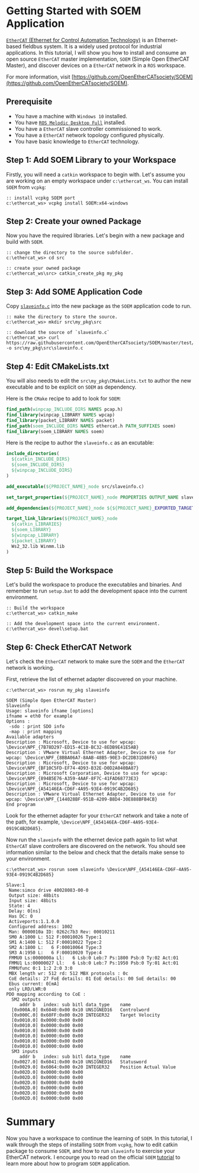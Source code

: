 Getting Started with SOEM Application
==============================================

[`EtherCAT` (Ethernet for Control Automation Technology)](https://www.ethercat.org/) is an Ethernet-based fieldbus system.
It is a widely used protocol for industrial applications.
In this tutorial, I will show you how to install and consume an open source `EtherCAT` master implementation, `SOEM` (Simple Open EtherCAT Master), and discover devices on a `EtherCAT` network in a `ROS` workspace.

For more information, visit [https://github.com/OpenEtherCATsociety/SOEM](https://github.com/OpenEtherCATsociety/SOEM).

## Prerequisite

  * You have a machine with `Windows 10` installed.
  * You have [`ROS Melodic Desktop Full`](https://wiki.ros.org/Installation/Windows) installed.
  * You have a `EtherCAT` slave controller commissioned to work.
  * You have a `EtherCAT` network topology configured physically.
  * You have basic knowledge to `EtherCAT` technology.

## Step 1: Add SOEM Library to your Workspace

Firstly, you will need a `catkin` workspace to begin with.
Let's assume you are working on an empty workspace under `c:\ethercat_ws`.
You can install `SOEM` from `vcpkg`:

```no-highlight
:: install vcpkg SOEM port
c:\ethercat_ws> vcpkg install SOEM:x64-windows
```

## Step 2: Create your owned Package

Now you have the required libraries.
Let's begin with a new package and build with `SOEM`.

```no-highlight
:: change the directory to the source subfolder.
c:\ethercat_ws> cd src

:: create your owned package
c:\ethercat_ws\src> catkin_create_pkg my_pkg
```

## Step 3: Add SOME Application Code

Copy [`slaveinfo.c`](https://raw.githubusercontent.com/OpenEtherCATsociety/SOEM/master/test/linux/slaveinfo/slaveinfo.c) into the new package as the `SOEM` application code to run.

```no-highlight
:: make the directory to store the source.
c:\ethercat_ws> mkdir src\my_pkg\src

:: download the source of `slaveinfo.c`
c:\ethercat_ws> curl https://raw.githubusercontent.com/OpenEtherCATsociety/SOEM/master/test/linux/slaveinfo/slaveinfo.c -o src\my_pkg\src\slaveinfo.c
```

## Step 4: Edit CMakeLists.txt

You will also needs to edit the `src\my_pkg\CMakeLists.txt` to author the new executable and to be explicit on `SOEM` as dependency.

Here is the `CMake` recipe to add to look for `SOEM`:

```cmake
find_path(winpcap_INCLUDE_DIRS NAMES pcap.h)
find_library(winpcap_LIBRARY NAMES wpcap)
find_library(packet_LIBRARY NAMES packet)
find_path(soem_INCLUDE_DIRS NAMES ethercat.h PATH_SUFFIXES soem)
find_library(soem_LIBRARY NAMES soem)
```

Here is the recipe to author the `slaveinfo.c` as an excutable:

```cmake
include_directories(
  ${catkin_INCLUDE_DIRS}
  ${soem_INCLUDE_DIRS}
  ${winpcap_INCLUDE_DIRS}
)

add_executable(${PROJECT_NAME}_node src/slaveinfo.c)

set_target_properties(${PROJECT_NAME}_node PROPERTIES OUTPUT_NAME slaveinfo PREFIX "")

add_dependencies(${PROJECT_NAME}_node ${${PROJECT_NAME}_EXPORTED_TARGETS} ${catkin_EXPORTED_TARGETS})

target_link_libraries(${PROJECT_NAME}_node
  ${catkin_LIBRARIES}
  ${soem_LIBRARY}
  ${winpcap_LIBRARY}
  ${packet_LIBRARY}
  Ws2_32.lib Winmm.lib
)
```

## Step 5: Build the Workspace

Let's build the workspace to produce the executables and binaries.
And remember to run `setup.bat` to add the development space into the current environment.

```no-highlight
:: Build the workspace
c:\ethercat_ws> catkin_make

:: Add the development space into the current environment.
c:\ethercat_ws> devel\setup.bat
```

## Step 6: Check EtherCAT Network

Let's check the `EtherCAT` network to make sure the `SOEM` and the `EtherCAT` network is working.

First, retrieve the list of ethernet adapter discovered on your machine.

```no-highlight
c:\ethercat_ws> rosrun my_pkg slaveinfo

SOEM (Simple Open EtherCAT Master)
Slaveinfo
Usage: slaveinfo ifname [options]
ifname = eth0 for example
Options :
 -sdo : print SDO info
 -map : print mapping
Available adapters
Description : Microsoft, Device to use for wpcap: \Device\NPF_{7B78D297-ED15-4C1B-BC32-8EDB9E41E5AB}
Description : VMware Virtual Ethernet Adapter, Device to use for wpcap: \Device\NPF_{8BBA06A7-8AAB-48B5-90E3-DC2DB31D86F6}
Description : Microsoft, Device to use for wpcap: \Device\NPF_{BF10C5FD-EF74-4D93-B32E-D0D2A040BA87}
Description : Microsoft Corporation, Device to use for wpcap: \Device\NPF_{894B5E76-A359-4AAF-8F7C-41FAD68773E3}
Description : Microsoft, Device to use for wpcap: \Device\NPF_{A54146EA-CD6F-4A95-93E4-0919C4B2D685}
Description : VMware Virtual Ethernet Adapter, Device to use for wpcap: \Device\NPF_{144028BF-951B-4209-B8D4-30E888BFB4CB}
End program
```

Look for the ethernet adapter for your `EtherCAT` network and take a note of the path, for example, `\Device\NPF_{A54146EA-CD6F-4A95-93E4-0919C4B2D685}`.

Now run the `slaveinfo` with the ethernet device path again to list what `EtherCAT` slave controllers are discovered on the network.
You should see information similar to the below and check that the details make sense to your environment.

```no-highlight
c:\ethercat_ws> rosrun soem slaveinfo \Device\NPF_{A54146EA-CD6F-4A95-93E4-0919C4B2D685}

Slave:1
 Name:simco drive 40028083-00-0
 Output size: 48bits
 Input size: 48bits
 State: 4
 Delay: 0[ns]
 Has DC: 0
 Activeports:1.1.0.0
 Configured address: 1002
 Man: 0000010a ID: 0262c7b3 Rev: 00010211
 SM0 A:1000 L: 512 F:00010026 Type:1
 SM1 A:1400 L: 512 F:00010022 Type:2
 SM2 A:1800 L:   6 F:00010064 Type:3
 SM3 A:1950 L:   6 F:00010020 Type:4
 FMMU0 Ls:0000000a Ll:   6 Lsb:0 Leb:7 Ps:1800 Psb:0 Ty:02 Act:01
 FMMU1 Ls:00000027 Ll:   6 Lsb:0 Leb:7 Ps:1950 Psb:0 Ty:01 Act:01
 FMMUfunc 0:1 1:2 2:0 3:0
 MBX length wr: 512 rd: 512 MBX protocols : 0c
 CoE details: 27 FoE details: 01 EoE details: 00 SoE details: 00
 Ebus current: 0[mA]
 only LRD/LWR:0
PDO mapping according to CoE :
  SM2 outputs
     addr b   index: sub bitl data_type    name
  [0x000A.0] 0x6040:0x00 0x10 UNSIGNED16   Controlword
  [0x000C.0] 0x60FF:0x00 0x20 INTEGER32    Target Velocity
  [0x0010.0] 0x0000:0x00 0x00
  [0x0010.0] 0x0000:0x00 0x00
  [0x0010.0] 0x0000:0x00 0x00
  [0x0010.0] 0x0000:0x00 0x00
  [0x0010.0] 0x0000:0x00 0x00
  [0x0010.0] 0x0000:0x00 0x00
  SM3 inputs
     addr b   index: sub bitl data_type    name
  [0x0027.0] 0x6041:0x00 0x10 UNSIGNED16   Statusword
  [0x0029.0] 0x6064:0x00 0x20 INTEGER32    Position Actual Value
  [0x002D.0] 0x0000:0x00 0x00
  [0x002D.0] 0x0000:0x00 0x00
  [0x002D.0] 0x0000:0x00 0x00
  [0x002D.0] 0x0000:0x00 0x00
  [0x002D.0] 0x0000:0x00 0x00
  [0x002D.0] 0x0000:0x00 0x00
```

# Summary

Now you have a workspace to continue the learning of `SOEM`.
In this tutorial, I walk through the steps of installing `SOEM` from `vcpkg`, how to edit catkin package to consume `SOEM`, and how to run `slaveinfo` to exercise your EtherCAT network.
I encourge you to read on the official `SOEM` [tutorial](https://openethercatsociety.github.io/doc/soem/tutorial_8txt.html) to learn more about how to program `SOEM` application.
